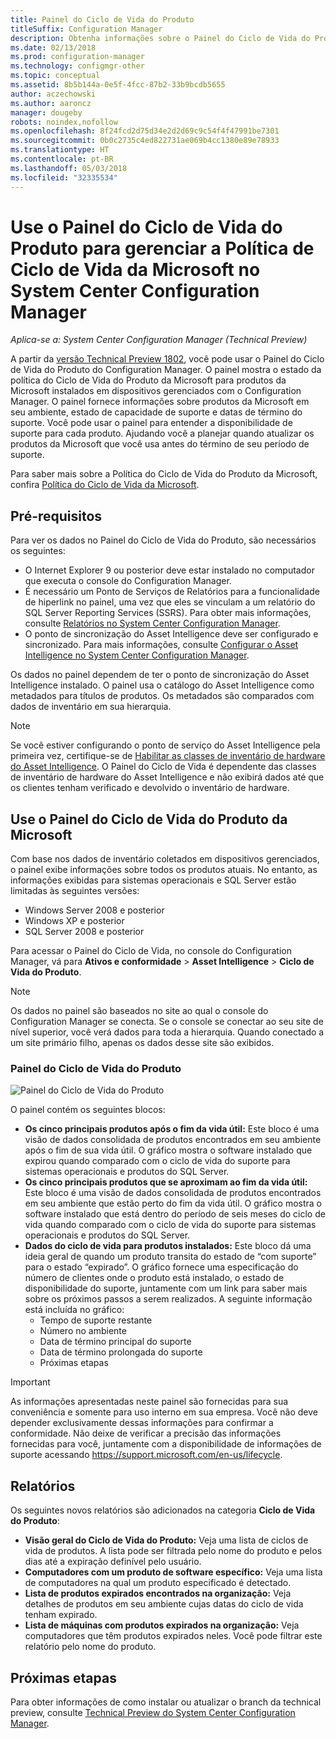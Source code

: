 ```yaml
---
title: Painel do Ciclo de Vida do Produto
titleSuffix: Configuration Manager
description: Obtenha informações sobre o Painel do Ciclo de Vida do Produto no System Center Configuration Manager.
ms.date: 02/13/2018
ms.prod: configuration-manager
ms.technology: configmgr-other
ms.topic: conceptual
ms.assetid: 8b5b144a-0e5f-4fcc-87b2-33b9bcdb5655
author: aczechowski
ms.author: aaroncz
manager: dougeby
robots: noindex,nofollow
ms.openlocfilehash: 8f24fcd2d75d34e2d2d69c9c54f4f47991be7301
ms.sourcegitcommit: 0b0c2735c4ed822731ae069b4cc1380e89e78933
ms.translationtype: HT
ms.contentlocale: pt-BR
ms.lasthandoff: 05/03/2018
ms.locfileid: "32335534"
---
```

# <a name="use-the-product-lifecycle-dashboard-to-manage-microsoft-lifecycle-policy-in-system-center-configuration-manager"></a>Use o Painel do Ciclo de Vida do Produto para gerenciar a Política de Ciclo de Vida da Microsoft no System Center Configuration Manager

*Aplica-se a: System Center Configuration Manager (Technical Preview)*

A partir da [versão Technical Preview 1802](/sccm/core/get-started/capabilities-in-technical-preview-1802), você pode usar o Painel do Ciclo de Vida do Produto do Configuration Manager. O painel mostra o estado da política do Ciclo de Vida do Produto da Microsoft para produtos da Microsoft instalados em dispositivos gerenciados com o Configuration Manager. O painel fornece informações sobre produtos da Microsoft em seu ambiente, estado de capacidade de suporte e datas de término do suporte. Você pode usar o painel para entender a disponibilidade de suporte para cada produto. Ajudando você a planejar quando atualizar os produtos da Microsoft que você usa antes do término de seu período de suporte.  

Para saber mais sobre a Política do Ciclo de Vida do Produto da Microsoft, confira [Política do Ciclo de Vida da Microsoft](https://support.microsoft.com/en-us/lifecycle).

## <a name="prerequisites"></a>Pré-requisitos 

 Para ver os dados no Painel do Ciclo de Vida do Produto, são necessários os seguintes: 
- O Internet Explorer 9 ou posterior deve estar instalado no computador que executa o console do Configuration Manager. 
- É necessário um Ponto de Serviços de Relatórios para a funcionalidade de hiperlink no painel, uma vez que eles se vinculam a um relatório do SQL Server Reporting Services (SSRS). Para obter mais informações, consulte [Relatórios no System Center Configuration Manager](/sccm/core/servers/manage/reporting). 
- O ponto de sincronização do Asset Intelligence deve ser configurado e sincronizado. Para mais informações, consulte [Configurar o Asset Intelligence no System Center Configuration Manager](/sccm/core/clients/manage/asset-intelligence/configuring-asset-intelligence).

Os dados no painel dependem de ter o ponto de sincronização do Asset Intelligence instalado. O painel usa o catálogo do Asset Intelligence como metadados para títulos de produtos. Os metadados são comparados com dados de inventário em sua hierarquia. 

>[!NOTE]
>Se você estiver configurando o ponto de serviço do Asset Intelligence pela primeira vez, certifique-se de [Habilitar as classes de inventário de hardware do Asset Intelligence](/sccm/core/clients/manage/asset-intelligence/configuring-asset-intelligence#BKMK_EnableAssetIntelligence). O Painel do Ciclo de Vida é dependente das classes de inventário de hardware do Asset Intelligence e não exibirá dados até que os clientes tenham verificado e devolvido o inventário de hardware.  

## <a name="use-the-microsoft-product-lifecycle-dashboard"></a>Use o Painel do Ciclo de Vida do Produto da Microsoft

Com base nos dados de inventário coletados em dispositivos gerenciados, o painel exibe informações sobre todos os produtos atuais. No entanto, as informações exibidas para sistemas operacionais e SQL Server estão limitadas às seguintes versões:

- Windows Server 2008 e posterior
- Windows XP e posterior
- SQL Server 2008 e posterior

Para acessar o Painel do Ciclo de Vida, no console do Configuration Manager, vá para **Ativos e conformidade** > **Asset Intelligence** > **Ciclo de Vida do Produto**.

>[!NOTE]
>Os dados no painel são baseados no site ao qual o console do Configuration Manager se conecta. Se o console se conectar ao seu site de nível superior, você verá dados para toda a hierarquia. Quando conectado a um site primário filho, apenas os dados desse site são exibidos.

### <a name="product-lifecycle-dashboard"></a>Painel do Ciclo de Vida do Produto

![Painel do Ciclo de Vida do Produto](/sccm/core/clients/manage/asset-intelligence/media/product-lifecycle-dashboard.png)

O painel contém os seguintes blocos: 
- **Os cinco principais produtos após o fim da vida útil:** Este bloco é uma visão de dados consolidada de produtos encontrados em seu ambiente após o fim de sua vida útil. O gráfico mostra o software instalado que expirou quando comparado com o ciclo de vida do suporte para sistemas operacionais e produtos do SQL Server.  
- **Os cinco principais produtos que se aproximam ao fim da vida útil:** Este bloco é uma visão de dados consolidada de produtos encontrados em seu ambiente que estão perto do fim da vida útil. O gráfico mostra o software instalado que está dentro do período de seis meses do ciclo de vida quando comparado com o ciclo de vida do suporte para sistemas operacionais e produtos do SQL Server.
- **Dados do ciclo de vida para produtos instalados:** Este bloco dá uma ideia geral de quando um produto transita do estado de “com suporte” para o estado “expirado”. O gráfico fornece uma especificação do número de clientes onde o produto está instalado, o estado de disponibilidade do suporte, juntamente com um link para saber mais sobre os próximos passos a serem realizados. A seguinte informação está incluída no gráfico:     
    - Tempo de suporte restante
    - Número no ambiente 
    - Data de término principal do suporte
    - Data de término prolongada do suporte
    - Próximas etapas 

>[!IMPORTANT]
>As informações apresentadas neste painel são fornecidas para sua conveniência e somente para uso interno em sua empresa. Você não deve depender exclusivamente dessas informações para confirmar a conformidade. Não deixe de verificar a precisão das informações fornecidas para você, juntamente com a disponibilidade de informações de suporte acessando https://support.microsoft.com/en-us/lifecycle.

## <a name="reporting"></a>Relatórios
Os seguintes novos relatórios são adicionados na categoria **Ciclo de Vida do Produto**:
- **Visão geral do Ciclo de Vida do Produto:** Veja uma lista de ciclos de vida de produtos. A lista pode ser filtrada pelo nome do produto e pelos dias até a expiração definível pelo usuário. 
- **Computadores com um produto de software específico:** Veja uma lista de computadores na qual um produto especificado é detectado.
- **Lista de produtos expirados encontrados na organização:** Veja detalhes de produtos em seu ambiente cujas datas do ciclo de vida tenham expirado. 
- **Lista de máquinas com produtos expirados na organização:** Veja computadores que têm produtos expirados neles. Você pode filtrar este relatório pelo nome do produto.

## <a name="next-steps"></a>Próximas etapas
Para obter informações de como instalar ou atualizar o branch da technical preview, consulte [Technical Preview do System Center Configuration Manager](/sccm/core/get-started/technical-preview).  

